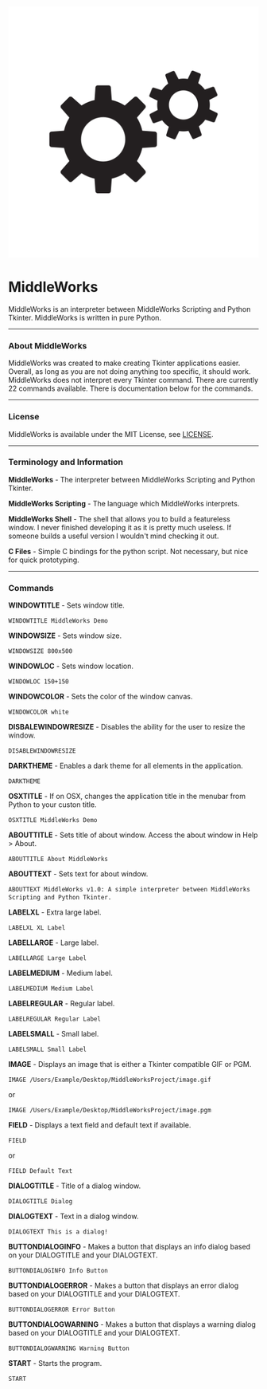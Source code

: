 ![alt text](https://github.com/ChilliNerd/MiddleWorks/blob/master/Img/icon.png "MiddleWorks Logo")

# MiddleWorks
MiddleWorks is an interpreter between MiddleWorks Scripting and Python Tkinter. MiddleWorks is written in pure Python.

---

### About MiddleWorks
MiddleWorks was created to make creating Tkinter applications easier. Overall, as long as you are not doing anything too specific, it should work.
MiddleWorks does not interpret every Tkinter command. There are currently 22 commands available. There is documentation below for the commands.

---

### License
MiddleWorks is available under the MIT License, see [LICENSE](../blob/master/LICENSE).

---
### Terminology and Information
**MiddleWorks** - The interpreter between MiddleWorks Scripting and Python Tkinter.

**MiddleWorks Scripting** - The language which MiddleWorks interprets.

**MiddleWorks Shell** - The shell that allows you to build a featureless window. I never finished developing it as it is pretty much useless. If someone builds a useful version I wouldn't mind checking it out.

**C Files** - Simple C bindings for the python script. Not necessary, but nice for quick prototyping.

---

### Commands
**WINDOWTITLE** - Sets window title.
```
WINDOWTITLE MiddleWorks Demo
```

**WINDOWSIZE** - Sets window size.
```
WINDOWSIZE 800x500
```

**WINDOWLOC** - Sets window location.
```
WINDOWLOC 150+150
```

**WINDOWCOLOR** - Sets the color of the window canvas.
```
WINDOWCOLOR white
```

**DISBALEWINDOWRESIZE** - Disables the ability for the user to resize the window.
```
DISABLEWINDOWRESIZE
```

**DARKTHEME** - Enables a dark theme for all elements in the application.
```
DARKTHEME
```

**OSXTITLE** - If on OSX, changes the application title in the menubar from Python to your custon title.
```
OSXTITLE MiddleWorks Demo
```

**ABOUTTITLE** - Sets title of about window. Access the about window in Help > About.
```
ABOUTTITLE About MiddleWorks
```

**ABOUTTEXT** - Sets text for about window.
```
ABOUTTEXT MiddleWorks v1.0: A simple interpreter between MiddleWorks Scripting and Python Tkinter.
```

**LABELXL** - Extra large label.
```
LABELXL XL Label
```

**LABELLARGE** - Large label.
```
LABELLARGE Large Label
```

**LABELMEDIUM** - Medium label.
```
LABELMEDIUM Medium Label
```

**LABELREGULAR** - Regular label.
```
LABELREGULAR Regular Label
```

**LABELSMALL** - Small label.
```
LABELSMALL Small Label
```

**IMAGE** - Displays an image that is either a Tkinter compatible GIF or PGM.
```
IMAGE /Users/Example/Desktop/MiddleWorksProject/image.gif
```
or
```
IMAGE /Users/Example/Desktop/MiddleWorksProject/image.pgm
```

**FIELD** - Displays a text field and default text if available.
```
FIELD
```
or
```
FIELD Default Text
```

**DIALOGTITLE** - Title of a dialog window.
```
DIALOGTITLE Dialog
```

**DIALOGTEXT** - Text in a dialog window.
```
DIALOGTEXT This is a dialog!
```

**BUTTONDIALOGINFO** - Makes a button that displays an info dialog based on your DIALOGTITLE and your DIALOGTEXT.
```
BUTTONDIALOGINFO Info Button
```

**BUTTONDIALOGERROR** - Makes a button that displays an error dialog based on your DIALOGTITLE and your DIALOGTEXT.
```
BUTTONDIALOGERROR Error Button
```

**BUTTONDIALOGWARNING** - Makes a button that displays a warning dialog based on your DIALOGTITLE and your DIALOGTEXT.
```
BUTTONDIALOGWARNING Warning Button
```

**START** - Starts the program.
```
START
```
